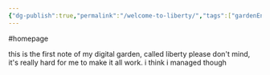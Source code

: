 ```yaml
---
{"dg-publish":true,"permalink":"/welcome-to-liberty/","tags":["gardenEntry"]}
---
```




#homepage

this is the first note of my digital garden, called liberty
please don't mind, it's really hard for me to make it all work. i think i managed though